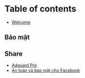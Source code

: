 # Table of contents

* [Welcome](README.md)

## Bảo mật

## Share

* [Adguard Pro](share/adguard-pro.md)
* [An toàn và bảo mật cho Facebook](share/facebook.md)
